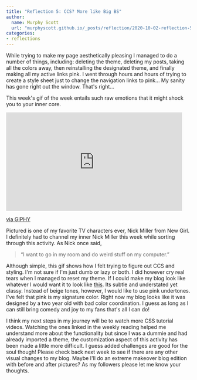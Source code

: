 ```yaml
---
title: "Reflection 5: CCS? More like Big BS" 
author:
  name: Murphy Scott
  url: "murphyscott.github.io/_posts/reflection/2020-10-02-reflection-5.md"
categories:
- reflections
---
```


While trying to make my page aesthetically pleasing I managed to do a number of things, including: deleting the theme, deleting my posts, taking all the colors away, then reinstalling the designated theme, and finally making all my active links pink. I went through hours and hours of trying to create a style sheet just to change the navigation links to pink... My sanity has gone right out the window. That's right...

This week's gif of the week entails such raw emotions that it might shock you to your inner core. 
<iframe src="https://giphy.com/embed/uDRezGbZW1uo0" width="480" height="269" frameBorder="0" class="giphy-embed" allowFullScreen></iframe><p><a href="https://giphy.com/gifs/good-god-uDRezGbZW1uo0">via GIPHY</a></p>
Pictured is one of my favorite TV characters ever, Nick Miller from New Girl. I definitely had to channel my inner Nick Miller this week while sorting through this activity. As Nick once said, 

<blockquote>“I want to go in my room and do weird stuff on my computer.”</blockquote>

Although simple, this gif shows how I felt trying to figure out CCS and styling. I'm not sure if I'm just dumb or lazy or both. I did however cry real tears when I managed to reset my theme. If I could make my blog look like whatever I would want it to look like [this](https://www.marieclaire.co.uk/fashion/the-best-fashion-blogs-ever-69888). Its subtle and understated yet classy. Instead of beige tones, however, I would like to use pink undertones. I've felt that pink is my signature color. Right now my blog looks like it was designed by a two year old with bad color coordination. I guess as long as I can still bring comedy and joy to my fans that's all I can do!

I think my next steps in my journey will be to watch more CSS tutorial videos. Watching the ones linked in the weekly reading helped me understand more about the functionality but since I was a dummie and had already imported a theme, the customization aspect of this activity has been made a little more difficult. I guess added challenges are good for the soul though! Please check back next week to see if there are any other visual changes to my blog. Maybe I'll do an extreme makeover blog edition with before and after pictures? As my followers please let me know your thoughts. 
